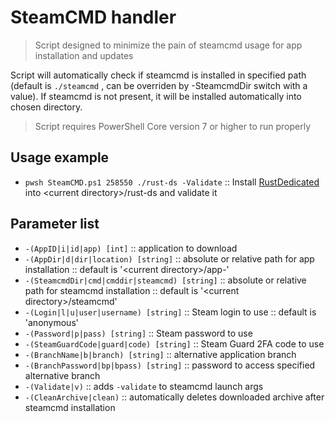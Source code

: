 # SteamCMD handler

> Script designed to minimize the pain of steamcmd usage for app installation and updates

Script will automatically check if steamcmd is installed in specified path (default is `./steamcmd` , can be overriden by -SteamcmdDir switch with a value). If steamcmd is not present, it will be installed automatically into chosen directory.

> Script requires PowerShell Core version 7 or higher to run properly

## Usage example

  - `pwsh SteamCMD.ps1 258550 ./rust-ds -Validate` :: Install [RustDedicated][rust_ds_guide] into \<current directory>/rust-ds and validate it

## Parameter list

  - `-(AppID|i|id|app) [int]` :: application to download
  - `-(AppDir|d|dir|location) [string]` :: absolute or relative path for app installation :: default is '\<current directory>/app-<appid>'
  - `-(SteamcmdDir|cmd|cmddir|steamcmd) [string]` :: absolute or relative path for steamcmd installation :: default is '\<current directory>/steamcmd'
  - `-(Login|l|u|user|username) [string]` :: Steam login to use :: default is 'anonymous'
  - `-(Password|p|pass) [string]` :: Steam password to use
  - `-(SteamGuardCode|guard|code) [string]` :: Steam Guard 2FA code to use
  - `-(BranchName|b|branch) [string]` :: alternative application branch
  - `-(BranchPassword|bp|bpass) [string]` :: password to access specified alternative branch
  - `-(Validate|v)` :: adds `-validate` to steamcmd launch args
  - `-(CleanArchive|clean)` :: automatically deletes downloaded archive after steamcmd installation

[rust_ds_guide]: https://developer.valvesoftware.com/wiki/Rust_Dedicated_Server

